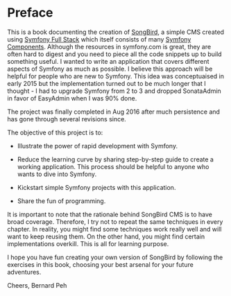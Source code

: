 # Preface

This is a book documenting the creation of [SongBird](https://github.com/bernardpeh/songbird), a simple CMS created using [Symfony Full Stack](http://symfony.com/projects/symfonyfs) which itself consists of many [Symfony Components](http://symfony.com/components). Although the resources in symfony.com is great, they are often hard to digest and you need to piece all the code snippets up to build something useful. I wanted to write an application that covers different aspects of Symfony as much as possible. I believe this approach will be helpful for people who are new to Symfony. This idea was conceptuaised in early 2015 but the implementation turned out to be much longer that I thought - I had to upgrade Symfony from 2 to 3 and dropped SonataAdmin in favor of EasyAdmin when I was 90% done.

The project was finally completed in Aug 2016 after much persistence and has gone through several revisions since.

The objective of this project is to:

* Illustrate the power of rapid development with Symfony.

* Reduce the learning curve by sharing step-by-step guide to create a working application. This process should be helpful to anyone who wants to dive into Symfony.

* Kickstart simple Symfony projects with this application.

* Share the fun of programming.

It is important to note that the rationale behind SongBird CMS is to have broad coverage. Therefore, I try not to repeat the same techniques in every chapter. In reality, you might find some techniques work really well and will want to keep reusing them. On the other hand, you might find certain implementations overkill. This is all for learning purpose.   

I hope you have fun creating your own version of SongBird by following the exercises in this book, choosing your best arsenal for your future adventures.

Cheers,
Bernard Peh